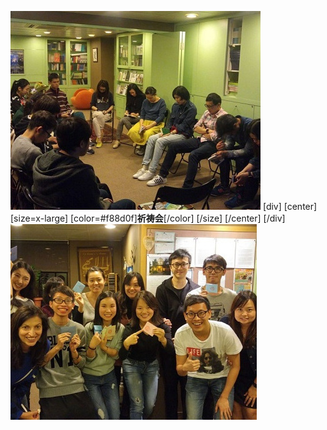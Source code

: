 ![](devmeet3.jpg)
[div]
[center]
[size=x-large]
[color=#f88d0f]**祈祷会**[/color]
[/size]
[/center]
[/div]
![](devmeet4.jpg)
